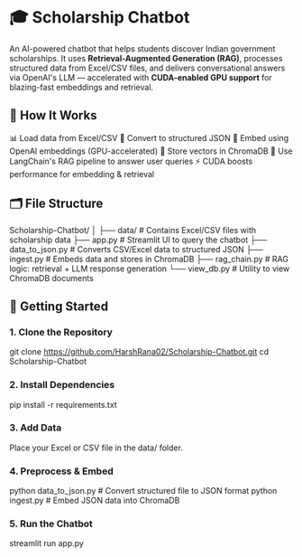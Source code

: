 # 🎓 Scholarship Chatbot

An AI-powered chatbot that helps students discover Indian government scholarships. It uses **Retrieval-Augmented Generation (RAG)**, processes structured data from Excel/CSV files, and delivers conversational answers via OpenAI's LLM — accelerated with **CUDA-enabled GPU support** for blazing-fast embeddings and retrieval.

## 📌 How It Works
📊 Load data from Excel/CSV
🔁 Convert to structured JSON
🧬 Embed using OpenAI embeddings (GPU-accelerated)
🧠 Store vectors in ChromaDB
💬 Use LangChain's RAG pipeline to answer user queries
⚡ CUDA boosts performance for embedding & retrieval

## 🗂️ File Structure

Scholarship-Chatbot/
│
├── data/                       # Contains Excel/CSV files with scholarship data
├── app.py                      # Streamlit UI to query the chatbot
├── data_to_json.py             # Converts CSV/Excel data to structured JSON
├── ingest.py                   # Embeds data and stores in ChromaDB
├── rag_chain.py                # RAG logic: retrieval + LLM response generation
└── view_db.py                  # Utility to view ChromaDB documents

## 🚀 Getting Started

### 1. Clone the Repository
git clone https://github.com/HarshRana02/Scholarship-Chatbot.git
cd Scholarship-Chatbot

### 2. Install Dependencies
pip install -r requirements.txt

### 3. Add Data
Place your Excel or CSV file in the data/ folder.

### 4. Preprocess & Embed
python data_to_json.py         # Convert structured file to JSON format
python ingest.py               # Embed JSON data into ChromaDB

### 5. Run the Chatbot
streamlit run app.py

